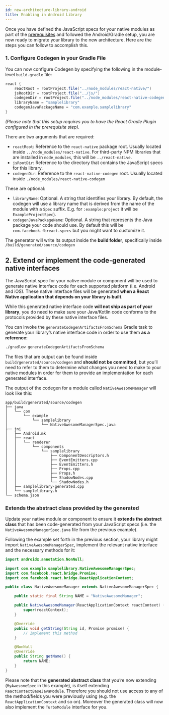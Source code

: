 ```yaml
---
id: new-architecture-library-android
title: Enabling in Android Library
---
```


Once you have defined the JavaScript specs for your native modules as part of the [prerequisites](new-architecture-library-intro) and followed the Android/Gradle setup, you are now ready to migrate your library to the new architecture. Here are the steps you can follow to accomplish this.

### 1. Configure Codegen in your Gradle File

You can now configure Codegen by specifying the following in the module-level `build.gradle` file:

```groovy
react {
    reactRoot = rootProject.file("../node_modules/react-native/")
    jsRootDir = rootProject.file("../js/")
    codegenDir = rootProject.file("../node_modules/react-native-codegen/")
    libraryName = "samplelibrary"
    codegenJavaPackageName = "com.example.samplelibrary"
}
```

_(Please note that this setup requires you to have the React Gradle Plugin configured in the prerequisite step)._

There are two arguments that are required:

- `reactRoot`: Reference to the `react-native` package root. Usually located inside `../node_modules/react-native`. For third-party NPM libraries that are installed in `node_modules`, this will be `../react-native`.
- `jsRootDir`: Reference to the directory that contains the JavaScript specs for this library.
- `codegenDir`: Reference to the `react-native-codegen` root. Usually located inside `./node_modules/react-native-codegen`

These are optional:

- `libraryName`: Optional. A string that identifies your library. By default, the codegen will use a library name that is derived from the name of the module with a `Spec` suffix. E.g. for `:example:project` it will be `ExampleProjectSpec`).
- `codegenJavaPackageName`: Optional. A string that represents the Java package your code should use. By default this will be `com.facebook.fbreact.specs` but you might want to customize it.

The generator will write its output inside the **build folder**, specifically inside `/build/generated/source/codegen`

## 2. Extend or implement the code-generated native interfaces

The JavaScript spec for your native module or component will be used to generate native interface code for each supported platform (i.e. Android and iOS). These native interface files will be generated **when a React Native application that depends on your library is built**.

While this generated native interface code **will not ship as part of your library**, you do need to make sure your Java/Kotlin code conforms to the protocols provided by these native interface files.

You can invoke the `generateCodegenArtifactsFromSchema` Gradle task to generate your library’s native interface code in order to use them **as a reference:**

```bash
./gradlew generateCodegenArtifactsFromSchema
```

The files that are output can be found inside `build/generated/source/codegen` and **should not be committed**, but you’ll need to refer to them to determine what changes you need to make to your native modules in order for them to provide an implementation for each generated interface.

The output of the codegen for a module called `NativeAwesomeManager` will look like this:

```
app/build/generated/source/codegen
├── java
│   └── com
│       └── example
│           └── samplelibrary
│               └── NativeAwesomeManagerSpec.java
├── jni
│   ├── Android.mk
│   ├── react
│   │   └── renderer
│   │       └── components
│   │           └── samplelibrary
│   │               ├── ComponentDescriptors.h
│   │               ├── EventEmitters.cpp
│   │               ├── EventEmitters.h
│   │               ├── Props.cpp
│   │               ├── Props.h
│   │               ├── ShadowNodes.cpp
│   │               └── ShadowNodes.h
│   ├── samplelibrary-generated.cpp
│   └── samplelibrary.h
└── schema.json
```

### Extends the abstract class provided by the generated

Update your native module or component to ensure it **extends the abstract class** that has been code-generated from your JavaScript specs (i.e. the `NativeAwesomeManagerSpec.java` file from the previous example).

Following the example set forth in the previous section, your library might import `NativeAwesomeManagerSpec`, implement the relevant native interface and the necessary methods for it:

```java
import androidx.annotation.NonNull;

import com.example.samplelibrary.NativeAwesomeManagerSpec;
import com.facebook.react.bridge.Promise;
import com.facebook.react.bridge.ReactApplicationContext;

public class NativeAwesomeManager extends NativeAwesomeManagerSpec {

    public static final String NAME = "NativeAwesomeManager";

    public NativeAwesomeManager(ReactApplicationContext reactContext) {
        super(reactContext);
    }

    @Override
    public void getString(String id, Promise promise) {
        // Implement this method
    }

    @NonNull
    @Override
    public String getName() {
        return NAME;
    }
}
```

Please note that the **generated abstract class** that you’re now extending (`MyAwesomeSpec` in this example), is itself extending `ReactContextBaseJavaModule`. Therefore you should not use access to any of the method/fields you were previously using (e.g. the `ReactApplicationContext` and so on). Moreover the generated class will now also implement the `TurboModule` interface for you.
